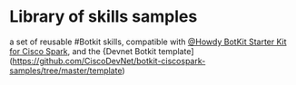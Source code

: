 # Library of skills samples

a set of reusable #Botkit skills, compatible with [@Howdy BotKit Starter Kit for Cisco Spark](https://github.com/howdyai/botkit-starter-ciscospark/tree/master/skills), and the {Devnet Botkit template](https://github.com/CiscoDevNet/botkit-ciscospark-samples/tree/master/template)
